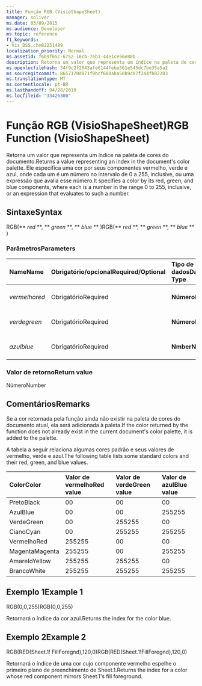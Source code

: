 ```yaml
---
title: Função RGB (VisioShapeSheet)
manager: soliver
ms.date: 03/09/2015
ms.audience: Developer
ms.topic: reference
f1_keywords:
- Vis_DSS.chm82251489
localization_priority: Normal
ms.assetid: f6b9f65c-6752-16cb-7eb1-44e1ce56e80b
description: Retorna um valor que representa um índice na paleta de cores do documento. Ele especifica uma cor por seus componentes vermelho, verde e azul, onde cada um é um número no intervalo de 0 a 255, inclusive, ou uma expressão que avalia esse número.
ms.openlocfilehash: 34f9c2f2043afe6144feba561e545dc7be35a5a2
ms.sourcegitcommit: 8657170d071f9bcf680aba50b9c07f2a4fb82283
ms.translationtype: MT
ms.contentlocale: pt-BR
ms.lasthandoff: 04/28/2019
ms.locfileid: "33426300"
---
```

# <a name="rgb-function-visioshapesheet"></a><span data-ttu-id="d0050-104">Função RGB (VisioShapeSheet)</span><span class="sxs-lookup"><span data-stu-id="d0050-104">RGB Function (VisioShapeSheet)</span></span>

<span data-ttu-id="d0050-105">Retorna um valor que representa um índice na paleta de cores do documento.</span><span class="sxs-lookup"><span data-stu-id="d0050-105">Returns a value representing an index in the document's color palette.</span></span> <span data-ttu-id="d0050-106">Ele especifica uma cor por seus componentes vermelho, verde e azul, onde cada um é um número no intervalo de 0 a 255, inclusive, ou uma expressão que avalia esse número.</span><span class="sxs-lookup"><span data-stu-id="d0050-106">It specifies a color by its red, green, and blue components, where each is a number in the range 0 to 255, inclusive, or an expression that evaluates to such a number.</span></span> 
  
## <a name="syntax"></a><span data-ttu-id="d0050-107">Sintaxe</span><span class="sxs-lookup"><span data-stu-id="d0050-107">Syntax</span></span>

<span data-ttu-id="d0050-108">RGB(\*\* *red* \*\*, \*\* *green* \*\*, \*\* *blue* \*\* )</span><span class="sxs-lookup"><span data-stu-id="d0050-108">RGB(\*\* *red* \*\*, \*\* *green* \*\*, \*\* *blue* \*\* )</span></span> 
  
### <a name="parameters"></a><span data-ttu-id="d0050-109">Parâmetros</span><span class="sxs-lookup"><span data-stu-id="d0050-109">Parameters</span></span>

|<span data-ttu-id="d0050-110">**Name**</span><span class="sxs-lookup"><span data-stu-id="d0050-110">**Name**</span></span>|<span data-ttu-id="d0050-111">**Obrigatório/opcional**</span><span class="sxs-lookup"><span data-stu-id="d0050-111">**Required/Optional**</span></span>|<span data-ttu-id="d0050-112">**Tipo de dados**</span><span class="sxs-lookup"><span data-stu-id="d0050-112">**Data Type**</span></span>|<span data-ttu-id="d0050-113">**Descrição**</span><span class="sxs-lookup"><span data-stu-id="d0050-113">**Description**</span></span>|
|:-----|:-----|:-----|:-----|
| <span data-ttu-id="d0050-114">_vermelho_</span><span class="sxs-lookup"><span data-stu-id="d0050-114">_red_</span></span> <br/> |<span data-ttu-id="d0050-115">Obrigatório</span><span class="sxs-lookup"><span data-stu-id="d0050-115">Required</span></span>  <br/> |<span data-ttu-id="d0050-116">**Número**</span><span class="sxs-lookup"><span data-stu-id="d0050-116">**Number**</span></span> <br/> |<span data-ttu-id="d0050-117">O componente vermelho.</span><span class="sxs-lookup"><span data-stu-id="d0050-117">The red component.</span></span>  <br/> |
| <span data-ttu-id="d0050-118">_verde_</span><span class="sxs-lookup"><span data-stu-id="d0050-118">_green_</span></span> <br/> |<span data-ttu-id="d0050-119">Obrigatório</span><span class="sxs-lookup"><span data-stu-id="d0050-119">Required</span></span>  <br/> |<span data-ttu-id="d0050-120">**Número**</span><span class="sxs-lookup"><span data-stu-id="d0050-120">**Number**</span></span> <br/> |<span data-ttu-id="d0050-121">O componente verde.</span><span class="sxs-lookup"><span data-stu-id="d0050-121">The green component.</span></span>  <br/> |
| <span data-ttu-id="d0050-122">_azul_</span><span class="sxs-lookup"><span data-stu-id="d0050-122">_blue_</span></span> <br/> |<span data-ttu-id="d0050-123">Obrigatório</span><span class="sxs-lookup"><span data-stu-id="d0050-123">Required</span></span>  <br/> |<span data-ttu-id="d0050-124">**Nmber**</span><span class="sxs-lookup"><span data-stu-id="d0050-124">**Nmber**</span></span> <br/> |<span data-ttu-id="d0050-125">O componente azul.</span><span class="sxs-lookup"><span data-stu-id="d0050-125">The blue component.</span></span>  <br/> |
   
### <a name="return-value"></a><span data-ttu-id="d0050-126">Valor de retorno</span><span class="sxs-lookup"><span data-stu-id="d0050-126">Return value</span></span>

<span data-ttu-id="d0050-127">Número</span><span class="sxs-lookup"><span data-stu-id="d0050-127">Number</span></span>
  
## <a name="remarks"></a><span data-ttu-id="d0050-128">Comentários</span><span class="sxs-lookup"><span data-stu-id="d0050-128">Remarks</span></span>

<span data-ttu-id="d0050-129">Se a cor retornada pela função ainda não existir na paleta de cores do documento atual, ela será adicionada à paleta.</span><span class="sxs-lookup"><span data-stu-id="d0050-129">If the color returned by the function does not already exist in the current document's color palette, it is added to the palette.</span></span>
  
<span data-ttu-id="d0050-130">A tabela a seguir relaciona algumas cores padrão e seus valores de vermelho, verde e azul.</span><span class="sxs-lookup"><span data-stu-id="d0050-130">The following table lists some standard colors and their red, green, and blue values.</span></span>
  
|<span data-ttu-id="d0050-131">**Color**</span><span class="sxs-lookup"><span data-stu-id="d0050-131">**Color**</span></span>|<span data-ttu-id="d0050-132">**Valor de vermelho**</span><span class="sxs-lookup"><span data-stu-id="d0050-132">**Red value**</span></span>|<span data-ttu-id="d0050-133">**Valor de verde**</span><span class="sxs-lookup"><span data-stu-id="d0050-133">**Green value**</span></span>|<span data-ttu-id="d0050-134">**Valor de azul**</span><span class="sxs-lookup"><span data-stu-id="d0050-134">**Blue value**</span></span>|
|:-----|:-----|:-----|:-----|
|<span data-ttu-id="d0050-135">Preto</span><span class="sxs-lookup"><span data-stu-id="d0050-135">Black</span></span>  <br/> |<span data-ttu-id="d0050-136">0</span><span class="sxs-lookup"><span data-stu-id="d0050-136">0</span></span>  <br/> |<span data-ttu-id="d0050-137">0</span><span class="sxs-lookup"><span data-stu-id="d0050-137">0</span></span>  <br/> |<span data-ttu-id="d0050-138">0</span><span class="sxs-lookup"><span data-stu-id="d0050-138">0</span></span>  <br/> |
|<span data-ttu-id="d0050-139">Azul</span><span class="sxs-lookup"><span data-stu-id="d0050-139">Blue</span></span>  <br/> |<span data-ttu-id="d0050-140">0</span><span class="sxs-lookup"><span data-stu-id="d0050-140">0</span></span>  <br/> |<span data-ttu-id="d0050-141">0</span><span class="sxs-lookup"><span data-stu-id="d0050-141">0</span></span>  <br/> |<span data-ttu-id="d0050-142">255</span><span class="sxs-lookup"><span data-stu-id="d0050-142">255</span></span>  <br/> |
|<span data-ttu-id="d0050-143">Verde</span><span class="sxs-lookup"><span data-stu-id="d0050-143">Green</span></span>  <br/> |<span data-ttu-id="d0050-144">0</span><span class="sxs-lookup"><span data-stu-id="d0050-144">0</span></span>  <br/> |<span data-ttu-id="d0050-145">255</span><span class="sxs-lookup"><span data-stu-id="d0050-145">255</span></span>  <br/> |<span data-ttu-id="d0050-146">0</span><span class="sxs-lookup"><span data-stu-id="d0050-146">0</span></span>  <br/> |
|<span data-ttu-id="d0050-147">Ciano</span><span class="sxs-lookup"><span data-stu-id="d0050-147">Cyan</span></span>  <br/> |<span data-ttu-id="d0050-148">0</span><span class="sxs-lookup"><span data-stu-id="d0050-148">0</span></span>  <br/> |<span data-ttu-id="d0050-149">255</span><span class="sxs-lookup"><span data-stu-id="d0050-149">255</span></span>  <br/> |<span data-ttu-id="d0050-150">255</span><span class="sxs-lookup"><span data-stu-id="d0050-150">255</span></span>  <br/> |
|<span data-ttu-id="d0050-151">Vermelho</span><span class="sxs-lookup"><span data-stu-id="d0050-151">Red</span></span>  <br/> |<span data-ttu-id="d0050-152">255</span><span class="sxs-lookup"><span data-stu-id="d0050-152">255</span></span>  <br/> |<span data-ttu-id="d0050-153">0</span><span class="sxs-lookup"><span data-stu-id="d0050-153">0</span></span>  <br/> |<span data-ttu-id="d0050-154">0</span><span class="sxs-lookup"><span data-stu-id="d0050-154">0</span></span>  <br/> |
|<span data-ttu-id="d0050-155">Magenta</span><span class="sxs-lookup"><span data-stu-id="d0050-155">Magenta</span></span>  <br/> |<span data-ttu-id="d0050-156">255</span><span class="sxs-lookup"><span data-stu-id="d0050-156">255</span></span>  <br/> |<span data-ttu-id="d0050-157">0</span><span class="sxs-lookup"><span data-stu-id="d0050-157">0</span></span>  <br/> |<span data-ttu-id="d0050-158">255</span><span class="sxs-lookup"><span data-stu-id="d0050-158">255</span></span>  <br/> |
|<span data-ttu-id="d0050-159">Amarelo</span><span class="sxs-lookup"><span data-stu-id="d0050-159">Yellow</span></span>  <br/> |<span data-ttu-id="d0050-160">255</span><span class="sxs-lookup"><span data-stu-id="d0050-160">255</span></span>  <br/> |<span data-ttu-id="d0050-161">255</span><span class="sxs-lookup"><span data-stu-id="d0050-161">255</span></span>  <br/> |<span data-ttu-id="d0050-162">0</span><span class="sxs-lookup"><span data-stu-id="d0050-162">0</span></span>  <br/> |
|<span data-ttu-id="d0050-163">Branco</span><span class="sxs-lookup"><span data-stu-id="d0050-163">White</span></span>  <br/> |<span data-ttu-id="d0050-164">255</span><span class="sxs-lookup"><span data-stu-id="d0050-164">255</span></span>  <br/> |<span data-ttu-id="d0050-165">255</span><span class="sxs-lookup"><span data-stu-id="d0050-165">255</span></span>  <br/> |<span data-ttu-id="d0050-166">255</span><span class="sxs-lookup"><span data-stu-id="d0050-166">255</span></span>  <br/> |
   
## <a name="example-1"></a><span data-ttu-id="d0050-167">Exemplo 1</span><span class="sxs-lookup"><span data-stu-id="d0050-167">Example 1</span></span>

<span data-ttu-id="d0050-168">RGB(0,0,255)</span><span class="sxs-lookup"><span data-stu-id="d0050-168">RGB(0,0,255)</span></span>
  
<span data-ttu-id="d0050-169">Retornará o índice da cor azul.</span><span class="sxs-lookup"><span data-stu-id="d0050-169">Returns the index for the color blue.</span></span>
  
## <a name="example-2"></a><span data-ttu-id="d0050-170">Exemplo 2</span><span class="sxs-lookup"><span data-stu-id="d0050-170">Example 2</span></span>

<span data-ttu-id="d0050-171">RGB(RED(Sheet.1! FillForegnd),120,0)</span><span class="sxs-lookup"><span data-stu-id="d0050-171">RGB(RED(Sheet.1!FillForegnd),120,0)</span></span>
  
<span data-ttu-id="d0050-172">Retornará o índice de uma cor cujo componente vermelho espelhe o primeiro plano de preenchimento de Sheet.1.</span><span class="sxs-lookup"><span data-stu-id="d0050-172">Returns the index for a color whose red component mirrors Sheet.1's fill foreground.</span></span>
  

